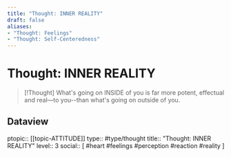 ```yaml
---
title: "Thought: INNER REALITY"
draft: false
aliases:
- "Thought: Feelings"
- "Thought: Self-Centeredness"
---
```

# Thought: INNER REALITY
> [!Thought]
> What's going on INSIDE of you is far more potent, effectual and real—to you--than what's going on outside of you.
> 
## Dataview
ptopic:: [[topic-ATTITUDE]]
type:: #type/thought
title:: "Thought: INNER REALITY"
level:: 3
social:: [ #heart #feelings #perception #reaction #reality ]